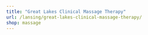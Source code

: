 ```yaml
---
title: "Great Lakes Clinical Massage Therapy"
url: /lansing/great-lakes-clinical-massage-therapy/
shop: massage
---
```

